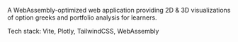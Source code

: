 A WebAssembly-optimized web application providing 2D & 3D visualizations of option greeks and portfolio analysis for learners.

Tech stack: Vite, Plotly, TailwindCSS, WebAssembly
